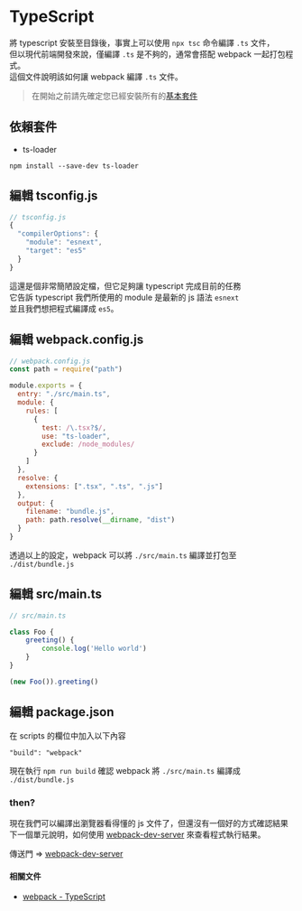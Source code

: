 
# TypeScript
將 typescript 安裝至目錄後，事實上可以使用 `npx tsc` 命令編譯 `.ts` 文件，  
但以現代前端開發來說，僅編譯 `.ts` 是不夠的，通常會搭配 webpack 一起打包程式。  
這個文件說明該如何讓 webpack 編譯 `.ts` 文件。  

> 在開始之前請先確定您已經安裝所有的[基本套件](https://github.com/cian6390/vue-spa#packages)  

## 依賴套件

- ts-loader  

```shell
npm install --save-dev ts-loader
```

## 編輯 tsconfig.js

```javascript
// tsconfig.js
{
  "compilerOptions": {
    "module": "esnext",
    "target": "es5"
  }
}
```

這還是個非常簡陋設定檔，但它足夠讓 typescript 完成目前的任務  
它告訴 typescript 我們所使用的 module 是最新的 js 語法 `esnext`  
並且我們想把程式編譯成 `es5`。

## 編輯 webpack.config.js

```javascript
// webpack.config.js
const path = require("path")

module.exports = {
  entry: "./src/main.ts",
  module: {
    rules: [
      {
        test: /\.tsx?$/,
        use: "ts-loader",
        exclude: /node_modules/
      }
    ]
  },
  resolve: {
    extensions: [".tsx", ".ts", ".js"]
  },
  output: {
    filename: "bundle.js",
    path: path.resolve(__dirname, "dist")
  }
}
```

透過以上的設定，webpack 可以將 `./src/main.ts` 編譯並打包至 `./dist/bundle.js`

## 編輯 src/main.ts
```typescript
// src/main.ts

class Foo {
    greeting() {
        console.log('Hello world')
    }
}

(new Foo()).greeting()
```

## 編輯 package.json
在 scripts 的欄位中加入以下內容
```
"build": "webpack"
```

現在執行 `npm run build` 確認 webpack 將 `./src/main.ts` 編譯成 `./dist/bundle.js`  

### then?
現在我們可以編譯出瀏覽器看得懂的 js 文件了，但還沒有一個好的方式確認結果  
下一個單元說明，如何使用 [webpack-dev-server](https://github.com/cian6390/vue-spa/blob/master/documents/webpack-dev-server.md) 來查看程式執行結果。

傳送門 => [webpack-dev-server](https://github.com/cian6390/vue-spa/blob/master/documents/webpack-dev-server.md)

#### 相關文件
- [webpack - TypeScript](https://webpack.js.org/guides/typescript/)